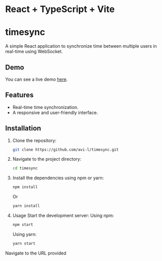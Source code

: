 # React + TypeScript + Vite

# timesync

A simple React application to synchronize time between multiple users in real-time using WebSocket.

## Demo

You can see a live demo [here](avi-timesync.vercel.app).

## Features

- Real-time time synchronization.
- A responsive and user-friendly interface.

## Installation

1. Clone the repository:

   ```bash
   git clone https://github.com/avi-l/timesync.git

   ```

1. Navigate to the project directory:

   ```bash
   cd timesync

   ```

1. Install the dependencies using npm or yarn:

   ```bash
   npm install

   ```

   Or

   ```bash
   yarn install

   ```

1. Usage
   Start the development server:
   Using npm:

   ```bash
   npm start

   ```

   Using yarn:

   ```bash
   yarn start

   ```

Navigate to the URL provided
